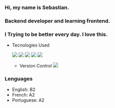 ### Hi, my name is Sebastian.

### Backend developer and learning frontend.

### I Trying to be better every day. I love this.

- Tecnologies Used
  
  <img src="https://www.vectorlogo.zone/logos/nodejs/nodejs-icon.svg"/> <img src="https://www.vectorlogo.zone/logos/typescriptlang/typescriptlang-icon.svg"/>
  <img src="https://www.vectorlogo.zone/logos/reactjs/reactjs-icon.svg"/> <img src="https://www.vectorlogo.zone/logos/w3_html5/w3_html5-icon.svg"/>
  <img src="https://www.vectorlogo.zone/logos/w3_css/w3_css-icon.svg"/>  
 
  - Version Control
    <img src="https://www.vectorlogo.zone/logos/git-scm/git-scm-ar21.svg"/>

### Lenguages

- English: B2
- French: A2
- Portuguese: A2
